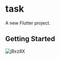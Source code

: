 # task

A new Flutter project.

## Getting Started


![jBxz8X](https://github.com/user-attachments/assets/9883d32e-9766-44d8-b557-9027365504c5)

